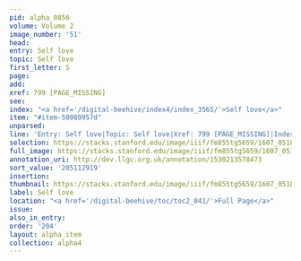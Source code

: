 ```yaml
---
pid: alpha_0856
volume: Volume 2
image_number: '51'
head:
entry: Self love
topic: Self love
first_letter: S
page:
add:
xref: 799 [PAGE_MISSING]
see:
index: "<a href='/digital-beehive/index4/index_3565/'>Self love</a>"
item: "#item-50089957d"
unparsed:
line: 'Entry: Self love|Topic: Self love|Xref: 799 [PAGE_MISSING]|Index: Self love|#item-50089957d'
selection: https://stacks.stanford.edu/image/iiif/fm855tg5659/1607_0518/310,2919,3004,417/full/0/default.jpg
full_image: https://stacks.stanford.edu/image/iiif/fm855tg5659/1607_0518/full/full/0/default.jpg
annotation_uri: http://dev.llgc.org.uk/annotation/1530213578473
sort_value: '205112919'
insertion:
thumbnail: https://stacks.stanford.edu/image/iiif/fm855tg5659/1607_0518/310,2919,600,180/250,/0/default.jpg
label: Self love
location: "<a href='/digital-beehive/toc/toc2_041/'>Full Page</a>"
issue:
also_in_entry:
order: '204'
layout: alpha_item
collection: alpha4
---
```

